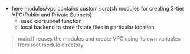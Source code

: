 - here modules/vpc contains custom scratch modules for creating 3-tier VPC(Public and Private Subnets)
  - used cidrsubnet function
  - local backend to store tfstate files in particular location
> main.tf reuses the modules and create VPC using its own variables from root module directory
